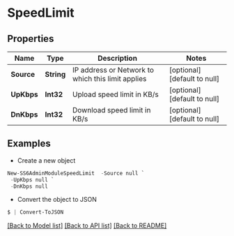 # SpeedLimit
## Properties

Name | Type | Description | Notes
------------ | ------------- | ------------- | -------------
**Source** | **String** | IP address or Network to which this limit applies | [optional] [default to null]
**UpKbps** | **Int32** | Upload speed limit in KB/s | [optional] [default to null]
**DnKbps** | **Int32** | Download speed limit in KB/s | [optional] [default to null]

## Examples

- Create a new object
```powershell
New-SS6AdminModuleSpeedLimit  -Source null `
 -UpKbps null `
 -DnKbps null
```

- Convert the object to JSON
```powershell
$ | Convert-ToJSON
```


[[Back to Model list]](../README.md#documentation-for-models) [[Back to API list]](../README.md#documentation-for-api-endpoints) [[Back to README]](../README.md)

